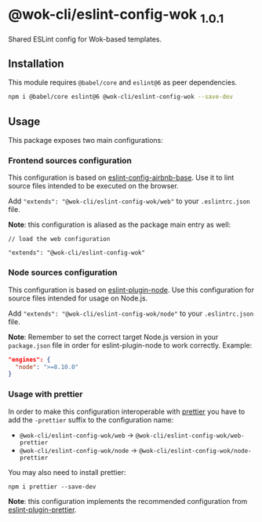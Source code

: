 # @wok-cli/eslint-config-wok <sub>1.0.1<sub>

Shared ESLint config for Wok-based templates.

## Installation

This module requires `@babel/core` and `eslint@6` as peer dependencies.

```sh
npm i @babel/core eslint@6 @wok-cli/eslint-config-wok --save-dev
```

## Usage

This package exposes two main configurations:

### Frontend sources configuration

This configuration is based on [eslint-config-airbnb-base](https://github.com/airbnb/javascript/tree/master/packages/eslint-config-airbnb-base). Use it to lint source files intended to be executed on the browser.

Add `"extends": "@wok-cli/eslint-config-wok/web"` to your `.eslintrc.json` file.

**Note**: this configuration is aliased as the package main entry as well:

```
// load the web configuration

"extends": "@wok-cli/eslint-config-wok"
```

### Node sources configuration

This configuration is based on [eslint-plugin-node](https://github.com/mysticatea/eslint-plugin-node). Use this configuration for source files intended for usage on Node.js.

Add `"extends": "@wok-cli/eslint-config-wok/node"` to your `.eslintrc.json` file.

**Note**: Remember to set the correct target Node.js version in your `package.json` file in order for eslint-plugin-node to work correctly. Example:

```json
"engines": {
  "node": ">=8.10.0"
}
```

### Usage with prettier

In order to make this configuration interoperable with [prettier](https://prettier.io/) you have to add the `-prettier` suffix to the configuration name:

- `@wok-cli/eslint-config-wok/web` -> `@wok-cli/eslint-config-wok/web-prettier`
- `@wok-cli/eslint-config-wok/node` -> `@wok-cli/eslint-config-wok/node-prettier`

You may also need to install prettier:

```
npm i prettier --save-dev
```

**Note**: this configuration implements the recommended configuration from [eslint-plugin-prettier](https://github.com/prettier/eslint-plugin-prettier#recommended-configuration).
